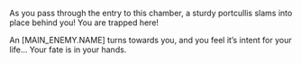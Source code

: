 As you pass through the entry to this chamber, a sturdy portcullis slams into place behind you! You are trapped here!

An [MAIN_ENEMY.NAME] turns towards you, and you feel it’s intent for your life... Your fate is in your hands.